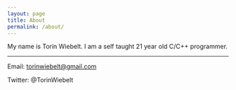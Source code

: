```yaml
---
layout: page
title: About
permalink: /about/
---
```


My name is Torin Wiebelt.  I am a self taught 21 year old C/C++ programmer.

--- 

Email: torinwiebelt@gmail.com

Twitter: @TorinWiebelt
